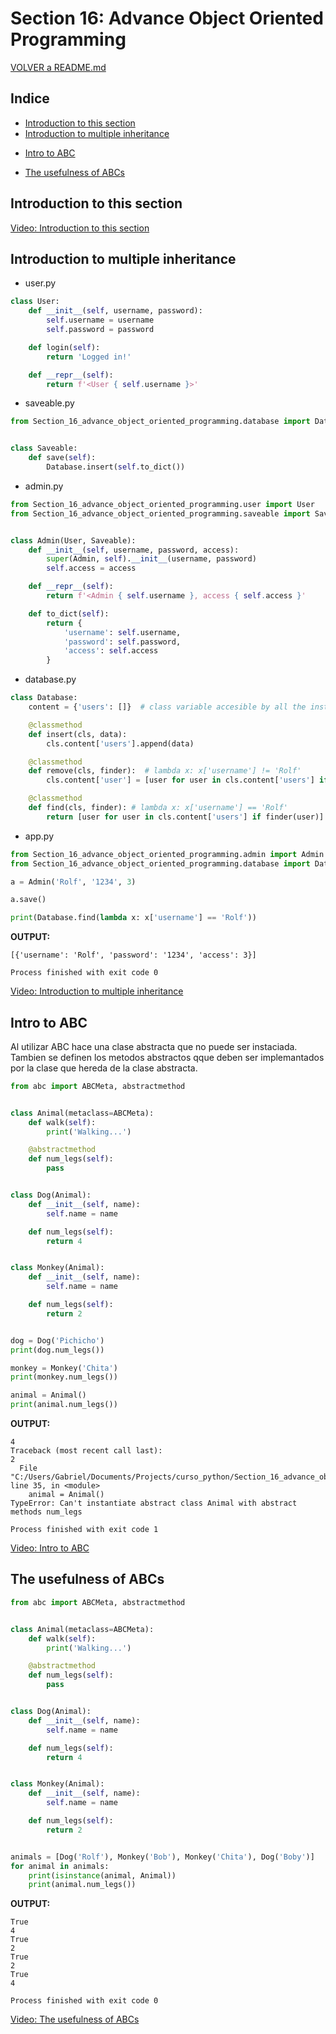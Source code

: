 # Section 16: Advance Object Oriented Programming

[VOLVER a README.md](README.md)

## Indice

* [Introduction to this section](#introduction-to-this-section)
* [Introduction to multiple inheritance](#introduction-to-multiple-inheritance)
+ [Intro to ABC](#intro-to-abc)
* [The usefulness of ABCs](#the-usefulness-of-abcs)


## Introduction to this section

[Video: Introduction to this section](https://www.udemy.com/the-complete-python-course/learn/v4/t/lecture/9583278?start=0)


## Introduction to multiple inheritance

* user.py

``` python
class User:
    def __init__(self, username, password):
        self.username = username
        self.password = password

    def login(self):
        return 'Logged in!'

    def __repr__(self):
        return f'<User { self.username }>'
```

* saveable.py

``` python
from Section_16_advance_object_oriented_programming.database import Database


class Saveable:
    def save(self):
        Database.insert(self.to_dict())

````

* admin.py

``` python
from Section_16_advance_object_oriented_programming.user import User
from Section_16_advance_object_oriented_programming.saveable import Saveable


class Admin(User, Saveable):
    def __init__(self, username, password, access):
        super(Admin, self).__init__(username, password)
        self.access = access

    def __repr__(self):
        return f'<Admin { self.username }, access { self.access }'

    def to_dict(self):
        return {
            'username': self.username,
            'password': self.password,
            'access': self.access
        }
```

* database.py

``` python
class Database:
    content = {'users': []}  # class variable accesible by all the instances

    @classmethod
    def insert(cls, data):
        cls.content['users'].append(data)

    @classmethod
    def remove(cls, finder):  # lambda x: x['username'] != 'Rolf'
        cls.content['user'] = [user for user in cls.content['users'] if not finder(user)]

    @classmethod
    def find(cls, finder): # lambda x: x['username'] == 'Rolf'
        return [user for user in cls.content['users'] if finder(user)]


```


* app.py

``` python
from Section_16_advance_object_oriented_programming.admin import Admin
from Section_16_advance_object_oriented_programming.database import Database

a = Admin('Rolf', '1234', 3)

a.save()

print(Database.find(lambda x: x['username'] == 'Rolf'))
```


**OUTPUT:**

``` console
[{'username': 'Rolf', 'password': '1234', 'access': 3}]

Process finished with exit code 0

```

[Video: Introduction to multiple inheritance](https://www.udemy.com/the-complete-python-course/learn/v4/t/lecture/9583280?start=0)

## Intro to ABC

Al utilizar ABC hace una clase abstracta que no puede ser instaciada. Tambien se definen los  metodos abstractos qque deben ser implemantados por la clase que hereda de la clase abstracta.

``` python
from abc import ABCMeta, abstractmethod


class Animal(metaclass=ABCMeta):
    def walk(self):
        print('Walking...')

    @abstractmethod
    def num_legs(self):
        pass


class Dog(Animal):
    def __init__(self, name):
        self.name = name

    def num_legs(self):
        return 4


class Monkey(Animal):
    def __init__(self, name):
        self.name = name

    def num_legs(self):
        return 2


dog = Dog('Pichicho')
print(dog.num_legs())

monkey = Monkey('Chita')
print(monkey.num_legs())

animal = Animal()
print(animal.num_legs())
```

**OUTPUT:**

``` console
4
Traceback (most recent call last):
2
  File "C:/Users/Gabriel/Documents/Projects/curso_python/Section_16_advance_object_oriented_programming/abc/animals.py", line 35, in <module>
    animal = Animal()
TypeError: Can't instantiate abstract class Animal with abstract methods num_legs

Process finished with exit code 1
```

[Video: Intro to ABC](https://www.udemy.com/the-complete-python-course/learn/v4/t/lecture/9583284?start=0)


## The usefulness of ABCs

``` python
from abc import ABCMeta, abstractmethod


class Animal(metaclass=ABCMeta):
    def walk(self):
        print('Walking...')

    @abstractmethod
    def num_legs(self):
        pass


class Dog(Animal):
    def __init__(self, name):
        self.name = name

    def num_legs(self):
        return 4


class Monkey(Animal):
    def __init__(self, name):
        self.name = name

    def num_legs(self):
        return 2


animals = [Dog('Rolf'), Monkey('Bob'), Monkey('Chita'), Dog('Boby')]
for animal in animals:
    print(isinstance(animal, Animal))
    print(animal.num_legs())

```

**OUTPUT:**
``` console
True
4
True
2
True
2
True
4

Process finished with exit code 0
```

[Video: The usefulness of ABCs](https://www.udemy.com/the-complete-python-course/learn/v4/t/lecture/9583294?start=0)